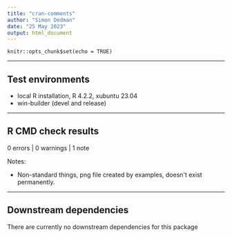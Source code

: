 ```yaml
---
title: "cran-comments"
author: "Simon Dedman"
date: "25 May 2023"
output: html_document
---
```


```{r setup, include=FALSE}
knitr::opts_chunk$set(echo = TRUE)
```

***

## Test environments
* local R installation, R 4.2.2, xubuntu 23.04
* win-builder (devel and release)

***

## R CMD check results

0 errors | 0 warnings | 1 note

Notes:

* Non-standard things, png file created by examples, doesn't exist permanently.

***

## Downstream dependencies

There are currently no downstream dependencies for this package
